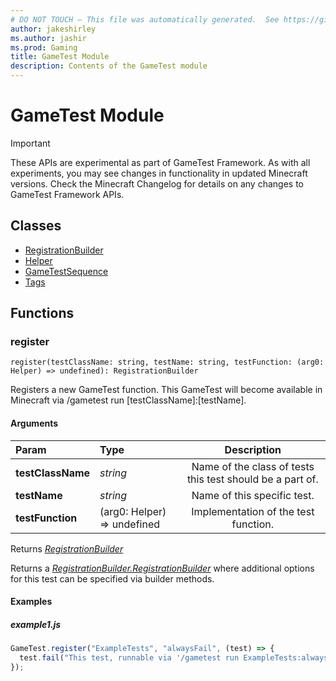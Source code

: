 ```yaml
---
# DO NOT TOUCH — This file was automatically generated.  See https://github.com/Mojang/MinecraftScriptingApiDocsGenerator to modify descriptions, examples, etc.
author: jakeshirley
ms.author: jashir
ms.prod: Gaming
title: GameTest Module
description: Contents of the GameTest module
---
```

# GameTest Module
>[!IMPORTANT]
>These APIs are experimental as part of GameTest Framework. As with all experiments, you may see changes in functionality in updated Minecraft versions. Check the Minecraft Changelog for details on any changes to GameTest Framework APIs.
## Classes
- [RegistrationBuilder](RegistrationBuilder.md)
- [Helper](Helper.md)
- [GameTestSequence](GameTestSequence.md)
- [Tags](Tags.md)

## Functions
### **register**
`
register(testClassName: string, testName: string, testFunction: (arg0: Helper) => undefined): RegistrationBuilder
`

Registers a new GameTest function. This GameTest will become available in Minecraft via /gametest run [testClassName]:[testName].
#### Arguments
| Param | Type | Description |
| :--- | :--- | :---: |
| **testClassName** | *string* | Name of the class of tests this test should be a part of. |
| **testName** | *string* | Name of this specific test. |
| **testFunction** | (arg0: Helper) => undefined | Implementation of the test function. |

Returns [*RegistrationBuilder*](RegistrationBuilder.md)

Returns a [*RegistrationBuilder.RegistrationBuilder*](../RegistrationBuilder/RegistrationBuilder.md) where additional options for this test can be specified via builder methods.


#### Examples
##### ***example1.js***
```javascript
GameTest.register("ExampleTests", "alwaysFail", (test) => {
  test.fail("This test, runnable via '/gametest run ExampleTests:alwaysFail', will always fail");
});

```
